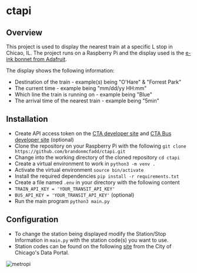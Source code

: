 # ctapi

## Overview
This project is used to display the nearest train at a specific L stop in Chicao, IL. The project runs on a Raspberry Pi and the display used is the [e-ink bonnet from Adafruit](https://www.adafruit.com/product/4687).

The display shows the following information:
* Destination of the train - example(s) being "O'Hare" & "Forrest Park"
* The current time - example being "mm/dd/yy HH:mm"
* Which line the train is running on - example being "Blue"
* The arrival time of the nearest train - example being "5min"

## Installation
* Create API access token on the [CTA developer site](https://www.transitchicago.com/developers/traintracker/) and [CTA Bus developer site](https://www.transitchicago.com/developers/bustracker/) (optional)
* Clone the repository on your Raspberry Pi with the following `git clone https://github.com/brandonmcfadd/ctapi.git`
* Change into the working directory of the cloned repository `cd ctapi`
* Create a virtual environment to work in `python3 -m venv .`
* Activate the virtual environment `source bin/activate`
* Install the required dependencies `pip install -r requirements.txt`
* Create a file named `.env` in your directory with the following content 
* `TRAIN_API_KEY = 'YOUR_TRANSIT_API_KEY'`
* `BUS_API_KEY = 'YOUR_TRANSIT_API_KEY'` (optional)
* Run the main program `python3 main.py`

## Configuration
* To change the station being displayed modify the Station/Stop Information in `main.py` with the station code(s) you want to use.
* Station codes can be found on the following [site](https://data.cityofchicago.org/Transportation/CTA-System-Information-List-of-L-Stops/8pix-ypme) from the City of Chicago's Data Portal.

![metropi](./images/metropi.png)

